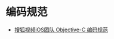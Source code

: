 # 编码规范
* [搜狐视频iOS团队 Objective-C 编码规范](https://www.jianshu.com/p/25938c097e25?utm_campaign=maleskine&utm_content=note&utm_medium=seo_notes&utm_source=recommendation#不要使用new方法)